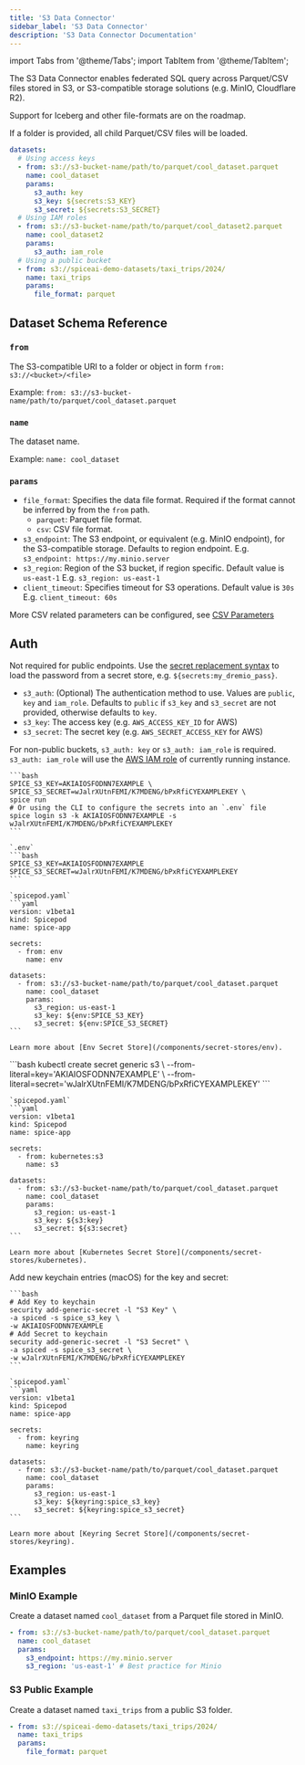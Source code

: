 ```yaml
---
title: 'S3 Data Connector'
sidebar_label: 'S3 Data Connector'
description: 'S3 Data Connector Documentation'
---
```


import Tabs from '@theme/Tabs';
import TabItem from '@theme/TabItem';

The S3 Data Connector enables federated SQL query across Parquet/CSV files stored in S3, or S3-compatible storage solutions (e.g. MinIO, Cloudflare R2).

Support for Iceberg and other file-formats are on the roadmap.

If a folder is provided, all child Parquet/CSV files will be loaded.

```yaml
datasets:
  # Using access keys
  - from: s3://s3-bucket-name/path/to/parquet/cool_dataset.parquet
    name: cool_dataset
    params:
      s3_auth: key
      s3_key: ${secrets:S3_KEY}
      s3_secret: ${secrets:S3_SECRET}
  # Using IAM roles
  - from: s3://s3-bucket-name/path/to/parquet/cool_dataset2.parquet
    name: cool_dataset2
    params:
      s3_auth: iam_role
  # Using a public bucket
  - from: s3://spiceai-demo-datasets/taxi_trips/2024/
    name: taxi_trips
    params:
      file_format: parquet
```

## Dataset Schema Reference

### `from`

The S3-compatible URI to a folder or object in form `from: s3://<bucket>/<file>`

Example: `from: s3://s3-bucket-name/path/to/parquet/cool_dataset.parquet`

### `name`

The dataset name.

Example: `name: cool_dataset`

### `params`

- `file_format`: Specifies the data file format. Required if the format cannot be inferred by from the `from` path.
  - `parquet`: Parquet file format.
  - `csv`: CSV file format.
- `s3_endpoint`: The S3 endpoint, or equivalent (e.g. MinIO endpoint), for the S3-compatible storage. Defaults to region endpoint. E.g. `s3_endpoint: https://my.minio.server`
- `s3_region`: Region of the S3 bucket, if region specific. Default value is `us-east-1` E.g. `s3_region: us-east-1`
- `client_timeout`: Specifies timeout for S3 operations. Default value is `30s` E.g. `client_timeout: 60s`

More CSV related parameters can be configured, see [CSV Parameters](/reference/file_format.md#csv)

## Auth

Not required for public endpoints. Use the [secret replacement syntax](../secret-stores/index.md) to load the password from a secret store, e.g. `${secrets:my_dremio_pass}`.

- `s3_auth`: (Optional) The authentication method to use. Values are `public`, `key` and `iam_role`. Defaults to `public` if `s3_key` and `s3_secret` are not provided, otherwise defaults to `key`.
- `s3_key`: The access key (e.g. `AWS_ACCESS_KEY_ID` for AWS)
- `s3_secret`: The secret key (e.g. `AWS_SECRET_ACCESS_KEY` for AWS)

For non-public buckets, `s3_auth: key` or `s3_auth: iam_role` is required. `s3_auth: iam_role` will use the [AWS IAM role](https://docs.aws.amazon.com/AWSEC2/latest/UserGuide/iam-roles-for-amazon-ec2.html) of currently running instance.

<Tabs>
  <TabItem value="env" label="Env">

    ```bash
    SPICE_S3_KEY=AKIAIOSFODNN7EXAMPLE \
    SPICE_S3_SECRET=wJalrXUtnFEMI/K7MDENG/bPxRfiCYEXAMPLEKEY \
    spice run
    # Or using the CLI to configure the secrets into an `.env` file
    spice login s3 -k AKIAIOSFODNN7EXAMPLE -s wJalrXUtnFEMI/K7MDENG/bPxRfiCYEXAMPLEKEY
    ```

    `.env`
    ```bash
    SPICE_S3_KEY=AKIAIOSFODNN7EXAMPLE
    SPICE_S3_SECRET=wJalrXUtnFEMI/K7MDENG/bPxRfiCYEXAMPLEKEY
    ```

    `spicepod.yaml`
    ```yaml
    version: v1beta1
    kind: Spicepod
    name: spice-app

    secrets:
      - from: env
        name: env

    datasets:
      - from: s3://s3-bucket-name/path/to/parquet/cool_dataset.parquet
        name: cool_dataset
        params:
          s3_region: us-east-1
          s3_key: ${env:SPICE_S3_KEY}
          s3_secret: ${env:SPICE_S3_SECRET}
    ```

    Learn more about [Env Secret Store](/components/secret-stores/env).

  </TabItem>
  <TabItem value="k8s" label="Kubernetes">
    ```bash
    kubectl create secret generic s3 \
      --from-literal=key='AKIAIOSFODNN7EXAMPLE' \
      --from-literal=secret='wJalrXUtnFEMI/K7MDENG/bPxRfiCYEXAMPLEKEY'
    ```

    `spicepod.yaml`
    ```yaml
    version: v1beta1
    kind: Spicepod
    name: spice-app

    secrets:
      - from: kubernetes:s3
        name: s3

    datasets:
      - from: s3://s3-bucket-name/path/to/parquet/cool_dataset.parquet
        name: cool_dataset
        params:
          s3_region: us-east-1
          s3_key: ${s3:key}
          s3_secret: ${s3:secret}
    ```

    Learn more about [Kubernetes Secret Store](/components/secret-stores/kubernetes).

  </TabItem>
  <TabItem value="keyring" label="Keyring">
    Add new keychain entries (macOS) for the key and secret:

    ```bash
    # Add Key to keychain
    security add-generic-secret -l "S3 Key" \
    -a spiced -s spice_s3_key \
    -w AKIAIOSFODNN7EXAMPLE
    # Add Secret to keychain
    security add-generic-secret -l "S3 Secret" \
    -a spiced -s spice_s3_secret \
    -w wJalrXUtnFEMI/K7MDENG/bPxRfiCYEXAMPLEKEY
    ```

    `spicepod.yaml`
    ```yaml
    version: v1beta1
    kind: Spicepod
    name: spice-app

    secrets:
      - from: keyring
        name: keyring

    datasets:
      - from: s3://s3-bucket-name/path/to/parquet/cool_dataset.parquet
        name: cool_dataset
        params:
          s3_region: us-east-1
          s3_key: ${keyring:spice_s3_key}
          s3_secret: ${keyring:spice_s3_secret}
    ```

    Learn more about [Keyring Secret Store](/components/secret-stores/keyring).

  </TabItem>
</Tabs>

## Examples

### MinIO Example

Create a dataset named `cool_dataset` from a Parquet file stored in MinIO.

```yaml
- from: s3://s3-bucket-name/path/to/parquet/cool_dataset.parquet
  name: cool_dataset
  params:
    s3_endpoint: https://my.minio.server
    s3_region: 'us-east-1' # Best practice for Minio
```

### S3 Public Example

Create a dataset named `taxi_trips` from a public S3 folder.

```yaml
- from: s3://spiceai-demo-datasets/taxi_trips/2024/
  name: taxi_trips
  params:
    file_format: parquet
```
